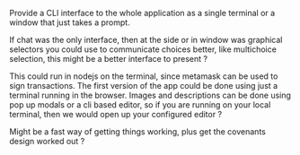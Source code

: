 Provide a CLI interface to the whole application as a single terminal or a window that just takes a prompt.

If chat was the only interface, then at the side or in window was graphical selectors you could use to communicate choices better, like multichoice selection, this might be a better interface to present ?

This could run in nodejs on the terminal, since metamask can be used to sign transactions.
The first version of the app could be done using just a terminal running in the browser.
Images and descriptions can be done using pop up modals or a cli based editor, so if you are running on your local terminal, then we would open up your configured editor ?

Might be a fast way of getting things working, plus get the covenants design worked out ?

